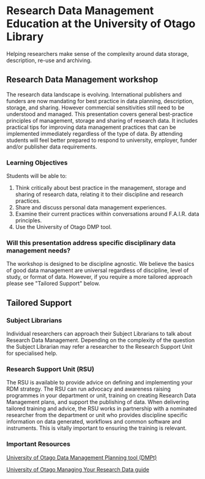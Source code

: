 # Research Data Management Education at the University of Otago Library
Helping researchers make sense of the complexity around data storage, description, re-use and archiving.

## Research Data Management workshop
The research data landscape is evolving.  International publishers and funders are now mandating for best practice in data planning, description, storage, and sharing.  However commercial sensitivities still need to be understood and managed.  This presentation covers general best-practice principles of management, storage and sharing of research data.  It includes practical tips for improving data management practices that can be implemented immediately regardless of the type of data.  By attending students will feel better prepared to respond to university, employer, funder and/or publisher data requirements. 
### Learning Objectives
Students will be able to:
1.	Think critically about best practice in the management, storage and sharing of research data, relating it to their discipline and research practices.
2.	Share and discuss personal data management experiences.
3.	Examine their current practices within conversations around F.A.I.R. data principles.
4.	Use the University of Otago DMP tool.
### Will this presentation address specific disciplinary data management needs? 
The workshop is designed to be discipline agnostic. We believe the basics of good data management are universal regardless of discipline, level of study, or format of data.  However, if you require a more tailored approach please see "Tailored Support" below.  

## Tailored Support

### Subject Librarians
Individual researchers can approach their Subject Librarians to talk about Research Data Management.  Depending on the complexity of the question the Subject Librarian may refer a researcher to the Research Support Unit for specialised help.   

### Research Support Unit (RSU)
The RSU is available to provide advice on defining and implementing your RDM strategy.  The RSU can run advocacy and awareness raising programmes in your department or unit, training on creating Research Data Management plans, and support the publishing of data. When delivering tailored training and advice, the RSU works in partnership with a nominated researcher from the department or unit who provides discipline specific information on data generated, workflows and common software and instruments. This is vitally important to ensuring the training is relevant.      

### Important Resources
[University of Otago Data Management Planning tool (DMPt)](https://www.otago.ac.nz/library/dmp/index.html)

[University of Otago Managing Your Research Data guide](https://otago.libguides.com/data_management)
